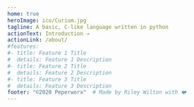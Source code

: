 ```yaml
---
home: true
heroImage: ico/Curium.jpg
tagline: A basic, C-like language written in python
actionText: Introduction →
actionLink: /about/
#features:
#- title: Feature 1 Title
#  details: Feature 1 Description
#- title: Feature 2 Title
#  details: Feature 2 Description
#- title: Feature 3 Title
#  details: Feature 3 Description
footer: "©2020 Peperworx"  # Made by Riley Wilton with ❤️
---
```

